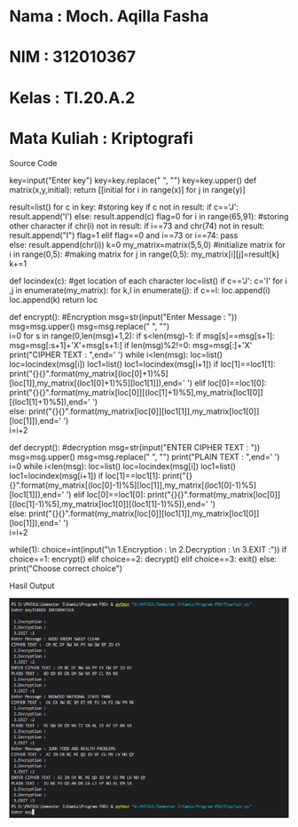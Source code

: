 # Nama            : Moch. Aqilla Fasha
# NIM             : 312010367
# Kelas           : TI.20.A.2
# Mata Kuliah     : Kriptografi

Source Code

key=input("Enter key")
key=key.replace(" ", "")
key=key.upper()
def matrix(x,y,initial):
    return [[initial for i in range(x)] for j in range(y)]
    
result=list()
for c in key: #storing key
    if c not in result:
        if c=='J':
            result.append('I')
        else:
            result.append(c)
flag=0
for i in range(65,91): #storing other character
    if chr(i) not in result:
        if i==73 and chr(74) not in result:
            result.append("I")
            flag=1
        elif flag==0 and i==73 or i==74:
            pass    
        else:
            result.append(chr(i))
k=0
my_matrix=matrix(5,5,0) #initialize matrix
for i in range(0,5): #making matrix
    for j in range(0,5):
        my_matrix[i][j]=result[k]
        k+=1

def locindex(c): #get location of each character
    loc=list()
    if c=='J':
        c='I'
    for i ,j in enumerate(my_matrix):
        for k,l in enumerate(j):
            if c==l:
                loc.append(i)
                loc.append(k)
                return loc
            
def encrypt():  #Encryption
    msg=str(input("Enter Message : "))
    msg=msg.upper()
    msg=msg.replace(" ", "")             
    i=0
    for s in range(0,len(msg)+1,2):
        if s<len(msg)-1:
            if msg[s]==msg[s+1]:
                msg=msg[:s+1]+'X'+msg[s+1:]
    if len(msg)%2!=0:
        msg=msg[:]+'X'
    print("CIPHER TEXT : ",end=' ')
    while i<len(msg):
        loc=list()
        loc=locindex(msg[i])
        loc1=list()
        loc1=locindex(msg[i+1])
        if loc[1]==loc1[1]:
            print("{}{}".format(my_matrix[(loc[0]+1)%5][loc[1]],my_matrix[(loc1[0]+1)%5][loc1[1]]),end=' ')
        elif loc[0]==loc1[0]:
            print("{}{}".format(my_matrix[loc[0]][(loc[1]+1)%5],my_matrix[loc1[0]][(loc1[1]+1)%5]),end=' ')  
        else:
            print("{}{}".format(my_matrix[loc[0]][loc1[1]],my_matrix[loc1[0]][loc[1]]),end=' ')    
        i=i+2        
                 
def decrypt():  #decryption
    msg=str(input("ENTER CIPHER TEXT : "))
    msg=msg.upper()
    msg=msg.replace(" ", "")
    print("PLAIN TEXT : ",end=' ')
    i=0
    while i<len(msg):
        loc=list()
        loc=locindex(msg[i])
        loc1=list()
        loc1=locindex(msg[i+1])
        if loc[1]==loc1[1]:
            print("{}{}".format(my_matrix[(loc[0]-1)%5][loc[1]],my_matrix[(loc1[0]-1)%5][loc1[1]]),end=' ')
        elif loc[0]==loc1[0]:
            print("{}{}".format(my_matrix[loc[0]][(loc[1]-1)%5],my_matrix[loc1[0]][(loc1[1]-1)%5]),end=' ')  
        else:
            print("{}{}".format(my_matrix[loc[0]][loc1[1]],my_matrix[loc1[0]][loc[1]]),end=' ')    
        i=i+2        

while(1):
    choice=int(input("\n 1.Encryption : \n 2.Decryption : \n 3.EXIT :"))
    if choice==1:
        encrypt()
    elif choice==2:
        decrypt()
    elif choice==3:
        exit()
    else:
        print("Choose correct choice")


Hasil Output

![1.png](gambar/1.png)
